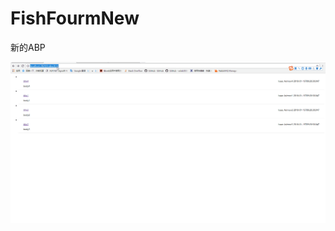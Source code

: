 # FishFourmNew
新的ABP

![](https://github.com/andyliyuze/FishFourmNew/blob/master/FishFourm.WebApp/Content/loginflow.gif)
